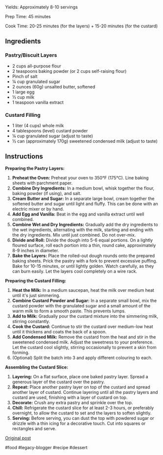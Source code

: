 <!--
date: 2008-09-05
published: true
slug: custard-slice
time_to_read: 5
title: Julie's Custard slice
-->

Yields: Approximately 8-10 servings

Prep Time: 45 minutes

Cook Time: 20-25 minutes (for the layers) + 15-20 minutes (for the custard)

## Ingredients

### Pastry/Biscuit Layers

- 2 cups all-purpose flour
- 2 teaspoons baking powder (or 2 cups self-raising flour)
- Pinch of salt
- ¼ cup granulated sugar
- 2 ounces (60g) unsalted butter, softened
- 1 large egg
- ½ cup milk
- 1 teaspoon vanilla extract

### Custard Filling

- 1 liter (4 cups) whole milk
- 4 tablespoons (level) custard powder
- ¼ cup granulated sugar (adjust to taste)
- ½ can (approximately 170g) sweetened condensed milk (adjust to taste)

## Instructions

**Preparing the Pastry Layers:**

1. **Preheat the Oven:** Preheat your oven to 350°F (175°C). Line baking sheets with parchment paper.
2. **Combine Dry Ingredients:** In a medium bowl, whisk together the flour, baking powder (if using), and salt.
3. **Cream Butter and Sugar:** In a separate large bowl, cream together the softened butter and sugar until light and fluffy. This can be done with an electric mixer or by hand.
4. **Add Egg and Vanilla:** Beat in the egg and vanilla extract until well combined.
5. **Combine Wet and Dry Ingredients:** Gradually add the dry ingredients to the wet ingredients, alternating with the milk, starting and ending with the dry ingredients. Mix until just combined. Do not over-mix.
6. **Divide and Roll:** Divide the dough into 5-6 equal portions. On a lightly floured surface, roll each portion into a thin, round cake, approximately 8-9 inches in diameter.
7. **Bake the Layers:** Place the rolled-out dough rounds onto the prepared baking sheets. Prick the pastry with a fork to prevent excessive puffing. Bake for 10-15 minutes, or until lightly golden. Watch carefully, as they can burn easily. Let the layers cool completely on a wire rack.

**Preparing the Custard Filling:**

1. **Heat the Milk:** In a medium saucepan, heat the milk over medium heat until it's just simmering.
2. **Combine Custard Powder and Sugar:** In a separate small bowl, mix the custard powder with the granulated sugar and a small amount of the warm milk to form a smooth paste. This prevents lumps.
3. **Add to Milk:** Gradually pour the custard mixture into the simmering milk, stirring constantly.
4. **Cook the Custard:** Continue to stir the custard over medium-low heat until it thickens and coats the back of a spoon.
5. **Add Condensed Milk:** Remove the custard from the heat and stir in the sweetened condensed milk. Adjust the sweetness to your preference. Let the custard cool slightly, stirring occasionally to prevent a skin from forming.
6. (Optional) Split the batch into 3 and apply different colouring to each.

**Assembling the Custard Slice:**

1. **Layering:** On a flat surface, place one baked pastry layer. Spread a generous layer of the custard over the pastry.
2. **Repeat:** Place another pastry layer on top of the custard and spread another layer of custard. Continue layering until all the pastry layers and custard are used, finishing with a layer of custard on top.
3. **Decorate:** Crush any extra pastry and sprinkle over the top.
4. **Chill:** Refrigerate the custard slice for at least 2-3 hours, or preferably overnight, to allow the custard to set and the layers to soften slightly.
5. **Serving:** Before serving, you can dust the top with powdered sugar or drizzle with a thin icing for a decorative touch. Cut into squares or rectangles and serve.

[Original post](https://ysfk.blogspot.com/2008/09/recipe-julie-mums-custard-slice.html)

#food #legacy-blogger #recipe #dessert 